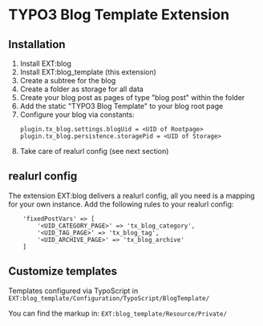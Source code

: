 # TYPO3 Blog Template Extension

## Installation

1) Install EXT:blog
2) Install EXT:blog_template (this extension)
3) Create a subtree for the blog
4) Create a folder as storage for all data
5) Create your blog post as pages of type "blog post" within the folder
6) Add the static "TYPO3 Blog Template" to your blog root page
7) Configure your blog via constants:
    ```
    plugin.tx_blog.settings.blogUid = <UID of Rootpage>
    plugin.tx_blog.persistence.storagePid = <UID of Storage>
    ```
8) Take care of realurl config (see next section)

## realurl config

The extension EXT:blog delivers a realurl config, all you need is a mapping for your own instance.
Add the following rules to your realurl config:

```
    'fixedPostVars' => [
        '<UID_CATEGORY_PAGE>' => 'tx_blog_category',
        '<UID_TAG_PAGE>' => 'tx_blog_tag',
        '<UID_ARCHIVE_PAGE>' => 'tx_blog_archive'
    ]
```

## Customize templates

Templates configured via TypoScript in ``EXT:blog_template/Configuration/TypoScript/BlogTemplate/``

You can find the markup in: ``EXT:blog_template/Resource/Private/``
